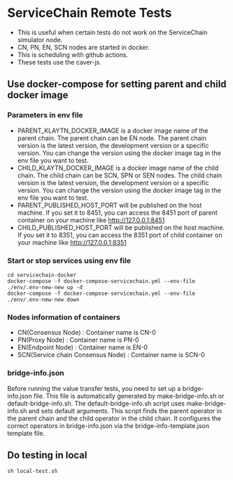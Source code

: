 # ServiceChain Remote Tests
- This is useful when certain tests do not work on the ServiceChain simulator node.
- CN, PN, EN, SCN nodes are started in docker.
- This is scheduling with github actions.
- These tests use the caver-js.

## Use docker-compose for setting parent and child docker image
### Parameters in env file
- PARENT_KLAYTN_DOCKER_IMAGE is a docker image name of the parent chain. The parent chain can be EN node. The parent chain version is the latest version, the development version or a specific version. You can change the version using the docker image tag in the env file you want to test.
- CHILD_KLAYTN_DOCKER_IMAGE is a docker image name of the child chain. The child chain can be SCN, SPN or SEN nodes. The child chain version is the latest version, the development version or a specific version. You can change the version using the docker image tag in the env file you want to test.
- PARENT_PUBLISHED_HOST_PORT will be published on the host machine. If you set it to 8451, you can access the 8451 port of parent container on your machine like http://127.0.0.1:8451 
- CHILD_PUBLISHED_HOST_PORT will be published on the host machine. If you set it to 8351, you can access the 8351 port of child container on your machine like http://127.0.0.1:8351

### Start or stop services using env file
```shell
cd servicechain-docker
docker-compose -f docker-compose-servicechain.yml --env-file ./env/.env-new-new up -d
docker-compose -f docker-compose-servicechain.yml --env-file ./env/.env-new-new down
```

### Nodes information of containers
- CN(Consensus Node) : Container name is CN-0
- PN(Proxy Node) : Container name is PN-0
- EN(Endpoint Node) : Container name is EN-0
- SCN(Service chain Consensus Node) : Container name is SCN-0

### bridge-info.json
Before running the value transfer tests, you need to set up a bridge-info.json file. 
This file is automatically generated by make-bridge-info.sh or default-bridge-info.sh. The default-bridge-info.sh script uses make-bridge-info.sh and sets default arguments.
This script finds the parent operator in the parent chain and the child operator in the child chain. 
It configures the correct operators in bridge-info.json via the bridge-info-template.json template file.

## Do testing in local
```shell
sh local-test.sh
```